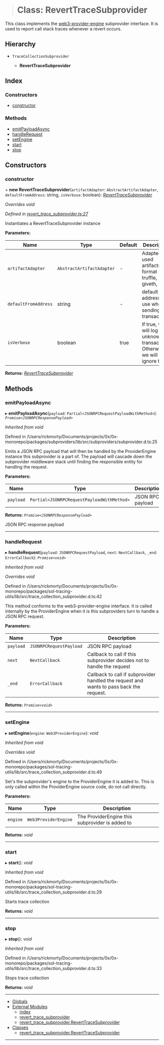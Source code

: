 > # Class: RevertTraceSubprovider

This class implements the [web3-provider-engine](https://github.com/MetaMask/provider-engine) subprovider interface.
It is used to report call stack traces whenever a revert occurs.

## Hierarchy

* `TraceCollectionSubprovider`

  * **RevertTraceSubprovider**

## Index

### Constructors

* [constructor](#constructor)

### Methods

* [emitPayloadAsync](#emitpayloadasync)
* [handleRequest](#handlerequest)
* [setEngine](#setengine)
* [start](#start)
* [stop](#stop)

## Constructors

###  constructor

\+ **new RevertTraceSubprovider**(`artifactAdapter`: `AbstractArtifactAdapter`, `defaultFromAddress`: string, `isVerbose`: boolean): *[RevertTraceSubprovider](#class-reverttracesubprovider)*

*Overrides void*

*Defined in [revert_trace_subprovider.ts:27](https://github.com/0xProject/0x-monorepo/blob/61e50a1cd/packages/sol-trace/src/revert_trace_subprovider.ts#L27)*

Instantiates a RevertTraceSubprovider instance

**Parameters:**

Name | Type | Default | Description |
------ | ------ | ------ | ------ |
`artifactAdapter` | `AbstractArtifactAdapter` | - | Adapter for used artifacts format (0x, truffle, giveth, etc.) |
`defaultFromAddress` | string | - | default from address to use when sending transactions |
`isVerbose` | boolean | true | If true, we will log any unknown transactions. Otherwise we will ignore them  |

**Returns:** *[RevertTraceSubprovider](#class-reverttracesubprovider)*

## Methods

###  emitPayloadAsync

▸ **emitPayloadAsync**(`payload`: `Partial<JSONRPCRequestPayloadWithMethod>`): *`Promise<JSONRPCResponsePayload>`*

*Inherited from void*

Defined in /Users/rickmorty/Documents/projects/0x/0x-monorepo/packages/subproviders/lib/src/subproviders/subprovider.d.ts:25

Emits a JSON RPC payload that will then be handled by the ProviderEngine instance
this subprovider is a part of. The payload will cascade down the subprovider middleware
stack until finding the responsible entity for handling the request.

**Parameters:**

Name | Type | Description |
------ | ------ | ------ |
`payload` | `Partial<JSONRPCRequestPayloadWithMethod>` | JSON RPC payload |

**Returns:** *`Promise<JSONRPCResponsePayload>`*

JSON RPC response payload

___

###  handleRequest

▸ **handleRequest**(`payload`: `JSONRPCRequestPayload`, `next`: `NextCallback`, `_end`: `ErrorCallback`): *`Promise<void>`*

*Inherited from void*

*Overrides void*

Defined in /Users/rickmorty/Documents/projects/0x/0x-monorepo/packages/sol-tracing-utils/lib/src/trace_collection_subprovider.d.ts:42

This method conforms to the web3-provider-engine interface.
It is called internally by the ProviderEngine when it is this subproviders
turn to handle a JSON RPC request.

**Parameters:**

Name | Type | Description |
------ | ------ | ------ |
`payload` | `JSONRPCRequestPayload` | JSON RPC payload |
`next` | `NextCallback` | Callback to call if this subprovider decides not to handle the request |
`_end` | `ErrorCallback` | Callback to call if subprovider handled the request and wants to pass back the request.  |

**Returns:** *`Promise<void>`*

___

###  setEngine

▸ **setEngine**(`engine`: `Web3ProviderEngine`): *void*

*Inherited from void*

*Overrides void*

Defined in /Users/rickmorty/Documents/projects/0x/0x-monorepo/packages/sol-tracing-utils/lib/src/trace_collection_subprovider.d.ts:49

Set's the subprovider's engine to the ProviderEngine it is added to.
This is only called within the ProviderEngine source code, do not call
directly.

**Parameters:**

Name | Type | Description |
------ | ------ | ------ |
`engine` | `Web3ProviderEngine` | The ProviderEngine this subprovider is added to  |

**Returns:** *void*

___

###  start

▸ **start**(): *void*

*Inherited from void*

Defined in /Users/rickmorty/Documents/projects/0x/0x-monorepo/packages/sol-tracing-utils/lib/src/trace_collection_subprovider.d.ts:29

Starts trace collection

**Returns:** *void*

___

###  stop

▸ **stop**(): *void*

*Inherited from void*

Defined in /Users/rickmorty/Documents/projects/0x/0x-monorepo/packages/sol-tracing-utils/lib/src/trace_collection_subprovider.d.ts:33

Stops trace collection

**Returns:** *void*

<hr />

* [Globals](globals.md)
* [External Modules]()
  * [index](modules/_index_.md)
  * [revert_trace_subprovider](modules/_revert_trace_subprovider_.md)
  * [revert_trace_subprovider.RevertTraceSubprovider](#class-reverttracesubprovider)
* [Classes]()
  * [revert_trace_subprovider.RevertTraceSubprovider](#class-reverttracesubprovider)

<hr />

